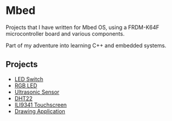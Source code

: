 # Mbed

Projects that I have written for Mbed OS, using a FRDM-K64F microcontroller board and various components.

Part of my adventure into learning C++ and embedded systems.

## Projects

- [LED Switch](mbed-os-led-switch/README.md)
- [RGB LED](mbed-os-rgb-led/README.md)
- [Ultrasonic Sensor](mbed-os-ultrasonic/README.md)
- [DHT22](mbed-os-dht22/README.md)
- [ILI9341 Touchscreen](mbed-os-ili9341-touchscreen/README.md)
- [Drawing Application](mbed-os-drawing-app/README.md)
